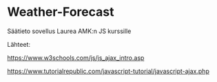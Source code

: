 # Weather-Forecast
Säätieto sovellus Laurea AMK:n JS kurssille

Lähteet: 

https://www.w3schools.com/js/js_ajax_intro.asp

https://www.tutorialrepublic.com/javascript-tutorial/javascript-ajax.php
